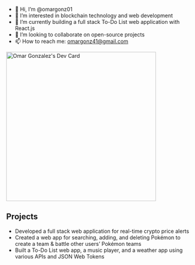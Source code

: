 - 👋 Hi, I’m @omargonz01
- 👀 I’m interested in blockchain technology and web development
- 🌱 I’m currently building a full stack To-Do List web application with React.js
- 💞️ I’m looking to collaborate on open-source projects
- 📫 How to reach me: omargonz41@gmail.com

<a href="https://app.daily.dev/omargonz"><img src="https://api.daily.dev/devcards/d77031ab6d7a4e619886b3a19400b28d.png?r=aqm" width="400" alt="Omar Gonzalez's Dev Card"/></a>

## Projects
- Developed a full stack web application for real-time crypto price alerts
- Created a web app for searching, adding, and deleting Pokémon to create a team & battle other users’ Pokémon teams
- Built a To-Do List web app, a music player, and a weather app using various APIs and JSON Web Tokens

<!---
omargonz01/omargonz01 is a ✨ special ✨ repository because its `README.md` (this file) appears on your GitHub profile.
You can click the Preview link to take a look at your changes.
--->
